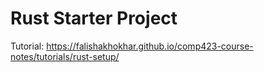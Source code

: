 # Rust Starter Project

Tutorial: https://falishakhokhar.github.io/comp423-course-notes/tutorials/rust-setup/
